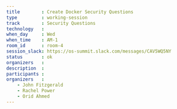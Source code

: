 ```yaml
---
title        : Create Docker Security Questions
type         : working-session
track        : Security Questions
technology   :
when_day     : Wed
when_time    : AM-1
room_id      : room-4
session_slack: https://os-summit.slack.com/messages/CAV5WQ5NY
status       : ok
organizers   :
description  :
participants :
organizers   :
    - John Fitzgerald
    - Rachel Power
    - Orid Ahmed
---
```


